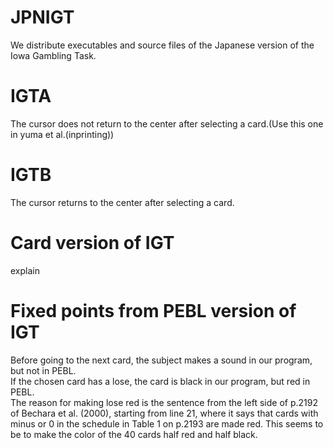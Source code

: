 # JPNIGT
We distribute executables and source files of the Japanese version of the Iowa Gambling Task. 
# IGTA
The cursor does not return to the center after selecting a card.(Use this one in yuma et al.(inprinting))
# IGTB
The cursor returns to the center after selecting a card.
# Card version of IGT
explain
# Fixed points from PEBL version of IGT
Before going to the next card, the subject makes a sound in our program, but not in PEBL.  
If the chosen card has a lose, the card is black in our program, but red in PEBL.  
The reason for making lose red is the sentence from the left side of p.2192 of Bechara et al. (2000), starting from line 21, where it says that cards with minus or 0 in the schedule in Table 1 on p.2193 are made red. This seems to be to make the color of the 40 cards half red and half black.  
